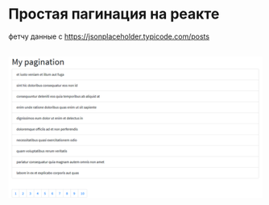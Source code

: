 # Простая пагинация на реакте 
фетчу данные с https://jsonplaceholder.typicode.com/posts
<br>
<br>

![Alt text](https://raw.githubusercontent.com/lKolabrodl/My-Snippets/master/web/React.%20reusable%20components/Pagination/Screenshot_1.png)

